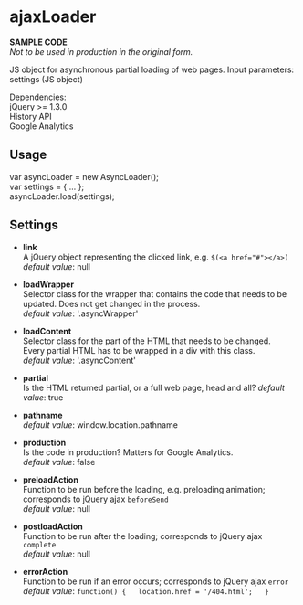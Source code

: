 # ajaxLoader

<b>SAMPLE CODE</b>  
*Not to be used in production in the original form.*

JS object for asynchronous partial loading of web pages.
Input parameters: settings (JS object)  

Dependencies:  
jQuery >= 1.3.0  
History API  
Google Analytics  

Usage  
-------------------------
var asyncLoader = new AsyncLoader();  
var settings = { ... };    
asyncLoader.load(settings);  

Settings  
-------------------------
- <b>link</b>  
A jQuery object representing the clicked link, e.g. ``$(<a href="#"></a>)``  
*default value*: null  

- <b>loadWrapper</b>  
Selector class for the wrapper that contains the code that needs to be updated. Does not get changed in the process.   
*default value*: '.asyncWrapper'  

- <b>loadContent</b>  
Selector class for the part of the HTML that needs to be changed.  
Every partial HTML has to be wrapped in a div with this class.  
*default value*: '.asyncContent'  

- <b>partial</b>  
Is the HTML returned partial, or a full web page, head and all?
*default value*: true  

- <b>pathname</b>  
*default value*: window.location.pathname  

- <b>production</b>  
Is the code in production? Matters for Google Analytics.  
*default value*: false  

- <b>preloadAction</b>  
Function to be run before the loading, e.g. preloading animation; corresponds to jQuery ajax `beforeSend`  
*default value*: null  

- <b>postloadAction</b>  
Function to be run after the loading; corresponds to jQuery ajax `complete`  
*default value*: null  

- <b>errorAction</b>  
Function to be run if an error occurs; corresponds to jQuery ajax `error`  
*default value*: 
``function() {  
   location.href = '/404.html';  
 }``
